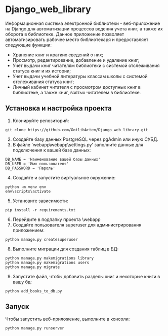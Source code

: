 # Django_web_library
Информационная система электронной библиотеки - веб-приложение на Django для автоматизации процессов ведения учета книг, а также их оборота в библиотеке. Данное приложение позволяет автоматизировать рабочее место библиотекаря и предоставляет следующие функции:
- Хранение книг и кратких сведений о них;
- Просмотр, редактирование, добавление и удаление книг;
- Учет выдачи книг читателям библиотеки с системой отслеживания статуса книг и их истории;
- Учет выдачи учебной литературы классам школы с системой отслеживания статуса книг;
- Личный кабинет читателя с просмотром доступных книг в библиотеке, а также книг, взятых читателем в библиотеке.

## Установка и настройка проекта
1. Клонируйте репозиторий:
```
git clone https://github.com/GotlibArtem/Django_web_library.git
```
2. Создайте базу данных PostgreSQL через pgAdmin или иную СУБД.
3. В файле 'webapp\webapp\settings.py' заполните данные для подключения к вашей базе данных:
```
DB_NAME = 'Наименование вашей базы данных'
DB_USER = 'Имя пользователя'
DB_PASSWORD = 'Пароль'
```
4. Создайте и запустите виртуальное окружение:
```
python -m venv env
env\scripts\activate
```
5. Установите зависимости:
```
pip install -r requirements.txt
```
6. Перейдите в подпапку проекта \webapp
7. Создайте пользователя superuser для администрирования приложением:
```
python manage.py createsuperuser
```
8. Выполните миграции для создания таблиц в БД:
```
python manage.py makemigrations library
python manage.py makemigrations users
python manage.py migrate
```
9. Запустите файл, чтобы добавить разделы книг и некоторые книги в вашу бд:
```
python add_books_to_db.py
```

## Запуск
Чтобы запустить веб-приложение, выполните в консоли:
```
python manage.py runserver
```
